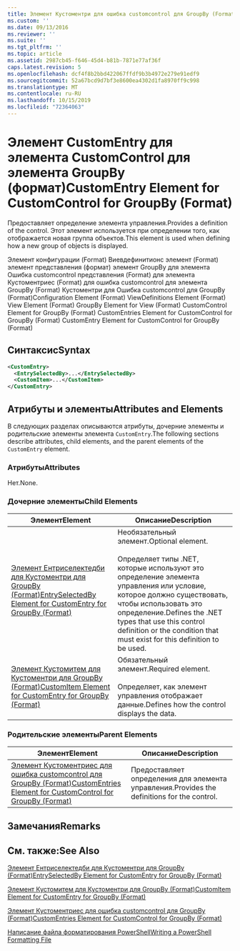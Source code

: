 ```yaml
---
title: Элемент Кустоментри для ошибка customcontrol для GroupBy (Format) | Документация Майкрософт
ms.custom: ''
ms.date: 09/13/2016
ms.reviewer: ''
ms.suite: ''
ms.tgt_pltfrm: ''
ms.topic: article
ms.assetid: 2987cb45-f646-45d4-b81b-7871e77af36f
caps.latest.revision: 5
ms.openlocfilehash: dcf4f8b2bbd422067ffdf9b3b4972e279e91edf9
ms.sourcegitcommit: 52a67bcd9d7bf3e8600ea4302d1fa8970ff9c998
ms.translationtype: MT
ms.contentlocale: ru-RU
ms.lasthandoff: 10/15/2019
ms.locfileid: "72364063"
---
```

# <a name="customentry-element-for-customcontrol-for-groupby-format"></a><span data-ttu-id="bb7c3-102">Элемент CustomEntry для элемента CustomControl для элемента GroupBy (формат)</span><span class="sxs-lookup"><span data-stu-id="bb7c3-102">CustomEntry Element for CustomControl for GroupBy (Format)</span></span>

<span data-ttu-id="bb7c3-103">Предоставляет определение элемента управления.</span><span class="sxs-lookup"><span data-stu-id="bb7c3-103">Provides a definition of the control.</span></span> <span data-ttu-id="bb7c3-104">Этот элемент используется при определении того, как отображается новая группа объектов.</span><span class="sxs-lookup"><span data-stu-id="bb7c3-104">This element is used when defining how a new group of objects is displayed.</span></span>

<span data-ttu-id="bb7c3-105">Элемент конфигурации (Format) Виевдефинитионс элемент (Format) элемент представления (формат) элемент GroupBy для элемента Ошибка customcontrol представления (Format) для элемента Кустоментриес (Format) для ошибка customcontrol для элемента GroupBy (Format) Кустоментри для Ошибка customcontrol для GroupBy (Format)</span><span class="sxs-lookup"><span data-stu-id="bb7c3-105">Configuration Element (Format) ViewDefinitions Element (Format) View Element (Format) GroupBy Element for View (Format) CustomControl Element for GroupBy (Format) CustomEntries Element for CustomControl for GroupBy (Format) CustomEntry Element for CustomControl for GroupBy (Format)</span></span>

## <a name="syntax"></a><span data-ttu-id="bb7c3-106">Синтаксис</span><span class="sxs-lookup"><span data-stu-id="bb7c3-106">Syntax</span></span>

```xml
<CustomEntry>
  <EntrySelectedBy>...</EntrySelectedBy>
  <CustomItem>...</CustomItem>
</CustomEntry>
```

## <a name="attributes-and-elements"></a><span data-ttu-id="bb7c3-107">Атрибуты и элементы</span><span class="sxs-lookup"><span data-stu-id="bb7c3-107">Attributes and Elements</span></span>

<span data-ttu-id="bb7c3-108">В следующих разделах описываются атрибуты, дочерние элементы и родительские элементы элемента `CustomEntry`.</span><span class="sxs-lookup"><span data-stu-id="bb7c3-108">The following sections describe attributes, child elements, and the parent elements of the `CustomEntry` element.</span></span>

### <a name="attributes"></a><span data-ttu-id="bb7c3-109">Атрибуты</span><span class="sxs-lookup"><span data-stu-id="bb7c3-109">Attributes</span></span>

<span data-ttu-id="bb7c3-110">Нет.</span><span class="sxs-lookup"><span data-stu-id="bb7c3-110">None.</span></span>

### <a name="child-elements"></a><span data-ttu-id="bb7c3-111">Дочерние элементы</span><span class="sxs-lookup"><span data-stu-id="bb7c3-111">Child Elements</span></span>

|<span data-ttu-id="bb7c3-112">Элемент</span><span class="sxs-lookup"><span data-stu-id="bb7c3-112">Element</span></span>|<span data-ttu-id="bb7c3-113">Описание</span><span class="sxs-lookup"><span data-stu-id="bb7c3-113">Description</span></span>|
|-------------|-----------------|
|[<span data-ttu-id="bb7c3-114">Элемент Ентриселектедби для Кустоментри для GroupBy (Format)</span><span class="sxs-lookup"><span data-stu-id="bb7c3-114">EntrySelectedBy Element for CustomEntry for GroupBy (Format)</span></span>](./entryselectedby-element-for-customentry-for-groupby-format.md)|<span data-ttu-id="bb7c3-115">Необязательный элемент.</span><span class="sxs-lookup"><span data-stu-id="bb7c3-115">Optional element.</span></span><br /><br /> <span data-ttu-id="bb7c3-116">Определяет типы .NET, которые используют это определение элемента управления или условие, которое должно существовать, чтобы использовать это определение.</span><span class="sxs-lookup"><span data-stu-id="bb7c3-116">Defines the .NET types that use this control definition or the condition that must exist for this definition to be used.</span></span>|
|[<span data-ttu-id="bb7c3-117">Элемент Кустомитем для Кустоментри для GroupBy (Format)</span><span class="sxs-lookup"><span data-stu-id="bb7c3-117">CustomItem Element for CustomEntry for GroupBy (Format)</span></span>](./customitem-element-for-customentry-for-groupby-format.md)|<span data-ttu-id="bb7c3-118">Обязательный элемент.</span><span class="sxs-lookup"><span data-stu-id="bb7c3-118">Required element.</span></span><br /><br /> <span data-ttu-id="bb7c3-119">Определяет, как элемент управления отображает данные.</span><span class="sxs-lookup"><span data-stu-id="bb7c3-119">Defines how the control displays the data.</span></span>|

### <a name="parent-elements"></a><span data-ttu-id="bb7c3-120">Родительские элементы</span><span class="sxs-lookup"><span data-stu-id="bb7c3-120">Parent Elements</span></span>

|<span data-ttu-id="bb7c3-121">Элемент</span><span class="sxs-lookup"><span data-stu-id="bb7c3-121">Element</span></span>|<span data-ttu-id="bb7c3-122">Описание</span><span class="sxs-lookup"><span data-stu-id="bb7c3-122">Description</span></span>|
|-------------|-----------------|
|[<span data-ttu-id="bb7c3-123">Элемент Кустоментриес для ошибка customcontrol для GroupBy (Format)</span><span class="sxs-lookup"><span data-stu-id="bb7c3-123">CustomEntries Element for CustomControl for GroupBy (Format)</span></span>](./customentries-element-for-customcontrol-for-groupby-format.md)|<span data-ttu-id="bb7c3-124">Предоставляет определения для элемента управления.</span><span class="sxs-lookup"><span data-stu-id="bb7c3-124">Provides the definitions for the control.</span></span>|

## <a name="remarks"></a><span data-ttu-id="bb7c3-125">Замечания</span><span class="sxs-lookup"><span data-stu-id="bb7c3-125">Remarks</span></span>

## <a name="see-also"></a><span data-ttu-id="bb7c3-126">См. также:</span><span class="sxs-lookup"><span data-stu-id="bb7c3-126">See Also</span></span>

[<span data-ttu-id="bb7c3-127">Элемент Ентриселектедби для Кустоментри для GroupBy (Format)</span><span class="sxs-lookup"><span data-stu-id="bb7c3-127">EntrySelectedBy Element for CustomEntry for GroupBy (Format)</span></span>](./entryselectedby-element-for-customentry-for-groupby-format.md)

[<span data-ttu-id="bb7c3-128">Элемент Кустомитем для Кустоментри для GroupBy (Format)</span><span class="sxs-lookup"><span data-stu-id="bb7c3-128">CustomItem Element for CustomEntry for GroupBy (Format)</span></span>](./customitem-element-for-customentry-for-groupby-format.md)

[<span data-ttu-id="bb7c3-129">Элемент Кустоментриес для ошибка customcontrol для GroupBy (Format)</span><span class="sxs-lookup"><span data-stu-id="bb7c3-129">CustomEntries Element for CustomControl for GroupBy (Format)</span></span>](./customentries-element-for-customcontrol-for-groupby-format.md)

[<span data-ttu-id="bb7c3-130">Написание файла форматирования PowerShell</span><span class="sxs-lookup"><span data-stu-id="bb7c3-130">Writing a PowerShell Formatting File</span></span>](./writing-a-powershell-formatting-file.md)

